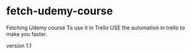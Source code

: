 # fetch-udemy-course
Fetching Udemy course To use it in Trello 
<bold>USE the automation in trello to make you faster.</bold>

version 1.1
